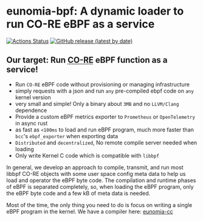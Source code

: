 # eunomia-bpf: A dynamic loader to run CO-RE eBPF as a service

[![Actions Status](https://github.com/eunomia-bpf/eunomia-bpf/workflows/Ubuntu/badge.svg)](https://github.com/eunomia-bpf/eunomia-bpf/actions)
[![GitHub release (latest by date)](https://img.shields.io/github/v/release/eunomia-bpf/eunomia-bpf)](https://github.com/eunomia-bpf/eunomia-bpf/releases)
<!-- [![codecov](https://codecov.io/gh/eunomia-bpf/eunomia-bpf/branch/master/graph/badge.svg)](https://codecov.io/gh/filipdutescu/modern-cpp-template) -->

## Our target: Run <abbr title="Compile Once - Run Everywhere">CO-RE</abbr> eBPF function as a service!

- Run `CO-RE` eBPF code without provisioning or managing infrastructure
- simply requests with a json and run `any` pre-compiled ebpf code on `any` kernel version
- very small and simple! Only a binary about `3MB` and no `LLVM/Clang` dependence
- Provide a custom eBPF metrics exporter to `Prometheus` or `OpenTelemetry` in async rust
- as fast as `<100ms` to load and run eBPF program, much more faster than `bcc`'s `ebpf_exporter` when exporting data
- `Distributed` and `decentralized`, No remote compile server needed when loading
- Only write Kernel C code which is compatible with `libbpf`

In general, we develop an approach to compile, transmit, and run most libbpf CO-RE objects with some user space config meta data to help us load and operator the eBPF byte code. The compilation and runtime phases of eBPF is separated completely, so, when loading the eBPF program, only the eBPF byte code and a few kB of meta data is needed.

Most of the time, the only thing you need to do is focus on writing a single eBPF program in the kernel. We have a compiler here: [eunomia-cc](https://github.com/eunomia-bpf/eunomia-cc)
